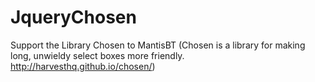JqueryChosen
============

Support the Library Chosen to MantisBT (Chosen is a library for making long, unwieldy select boxes more friendly.  http://harvesthq.github.io/chosen/)


